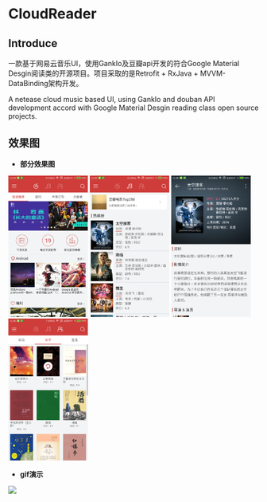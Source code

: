 # CloudReader

## Introduce
一款基于网易云音乐UI，使用GankIo及豆瓣api开发的符合Google Material Desgin阅读类的开源项目。项目采取的是Retrofit + RxJava + MVVM-DataBinding架构开发。

A netease cloud music based UI, using GankIo and douban API development accord with Google Material Desgin reading class open source projects.

## 效果图
- **部分效果图**

<img width="160" height=“274” src="https://github.com/gu0-kim/CloudReader-master/blob/master/file/page_gank_00.png"></img>
<img width="160" height=“274” src="https://github.com/gu0-kim/CloudReader-master/blob/master/file/page_movie_01.png"></img>
<img width="160" height=“274” src="https://github.com/gu0-kim/CloudReader-master/blob/master/file/page_movie_03.png"></img>
<img width="160" height=“274” src="https://github.com/gu0-kim/CloudReader-master/blob/master/file/page_book_01.png"></img>

- **gif演示**

<img width="320" height=“590” src="https://github.com/gu0-kim/CloudReader-master/blob/master/file/screen.gif"></img>
